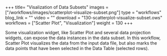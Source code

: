 +++
title= "Visalization of Data Subsets"
images =  ["/workflows/images/scatterplot-visualize-subset.png"]
type = "workflows"
blog_link =  ""
video = ""
download = "130-scatterplot-visualize-subset.ows"
workflows = ["Scatter Plot", "Visualization"]
weight = 130
+++

Some visualization widget, like Scatter Plot and several data projection widgets, can expose the data instances in the data subset. In this workflow, Scatter Plot visualizes the data from the input data file, but also marks the data points that have been selected in the Data Table (selected rows).
